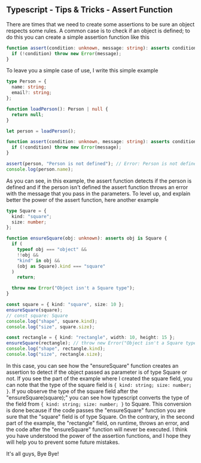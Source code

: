 ## Typescript - Tips & Tricks - Assert Function

There are times that we need to create some assertions to be sure an object respects some rules.
A common case is to check if an object is defined; to do this you can create a simple assertion function like this
```ts
function assert(condition: unknown, message: string): asserts condition {
  if (!condition) throw new Error(message);
}
```
To leave you a simple case of use, I write this simple example
```ts
type Person = {
  name: string;
  email?: string;
};

function loadPerson(): Person | null {
  return null;
}

let person = loadPerson();

function assert(condition: unknown, message: string): asserts condition {
  if (!condition) throw new Error(message);
}

assert(person, "Person is not defined"); // Error: Person is not defined
console.log(person.name);
```
As you can see, in this example, the assert function detects if the person is defined and if the person isn't defined the assert function throws an error with the message that you pass in the parameters.
To level up, and explain better the power of the assert function, here another example
```ts
type Square = {
  kind: "square";
  size: number;
};

function ensureSquare(obj: unknown): asserts obj is Square {
  if (
    typeof obj === "object" &&
    !!obj &&
    "kind" in obj &&
    (obj as Square).kind === "square"
  )
    return;

  throw new Error("Object isn't a Square type");
}

const square = { kind: "square", size: 10 };
ensureSquare(square);
// const square: Square
console.log("shape", square.kind);
console.log("size", square.size);

const rectangle = { kind: "rectangle", width: 10, height: 15 };
ensureSquare(rectangle); // throw new Error("Object isn't a Square type");
console.log("shape", rectangle.kind);
console.log("size", rectangle.size);
```
In this case, you can see how the "ensureSquare" function creates an assertion to detect if the object passed as parameter is of type Square or not.
If you see the part of the example where I created the square field, you can note that the type of the square field is `{ kind: string; size: number; }`. If you observe the type of the square field after the "ensureSquare(square);" you can see how typescript converts the type of the field from `{ kind: string; size: number; }` to Square.
This conversion is done because if the code passes the "ensureSquare" function you are sure that the "square" field is of type Square. On the contrary, in the second part of the example, the "rectangle" field, on runtime, throws an error, and the code after the "ensureSquare" function will never be executed.
I think you have understood the power of the assertion functions, and I hope they will help you to prevent some future mistakes.

It's all guys, Bye Bye!